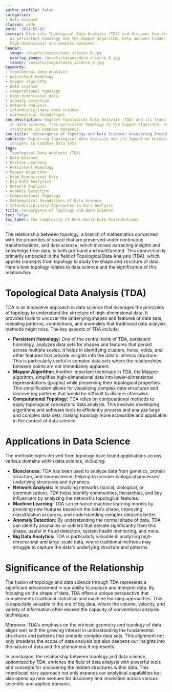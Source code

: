 ```yaml
---
author_profile: false
categories:
- Data Science
classes: wide
date: '2024-02-02'
excerpt: Dive into Topological Data Analysis (TDA) and discover how its methods, such
  as persistent homology and the mapper algorithm, help uncover hidden insights in
  high-dimensional and complex datasets.
header:
  image: /assets/images/data_science_8.jpg
  overlay_image: /assets/images/data_science_8.jpg
  teaser: /assets/images/data_science_8.jpg
keywords:
- topological data analysis
- persistent homology
- mapper algorithm
- data science
- computational topology
- high-dimensional data
- anomaly detection
- network analysis
- interdisciplinary data science
- mathematical foundations
seo_description: Explore Topological Data Analysis (TDA) and its transformative role
  in data science, from persistent homology to the mapper algorithm, revealing hidden
  structures in complex datasets.
seo_title: 'Convergence of Topology and Data Science: Uncovering Insights with TDA'
subtitle: Exploring Topological Data Analysis and Its Impact on Uncovering Hidden
  Insights in Complex Data Sets
tags:
- Topological Data Analysis (TDA)
- Data Science
- Machine Learning
- Persistent Homology
- Mapper Algorithm
- High-Dimensional Data
- Big Data Analytics
- Network Analysis
- Anomaly Detection
- Computational Topology
- Mathematical Foundations of Data Science
- Interdisciplinary Approaches in Data Analysis
title: Convergence of Topology and Data Science
toc: false
toc_label: The Complexity of Real-World Data Distributions
---
```


The relationship between topology, a branch of mathematics concerned with the properties of space that are preserved under continuous transformations, and data science, which involves extracting insights and knowledge from data, is both profound and multifaceted. This connection is primarily embodied in the field of Topological Data Analysis (TDA), which applies concepts from topology to study the shape and structure of data. Here's how topology relates to data science and the significance of this relationship:

# Topological Data Analysis (TDA)

TDA is an innovative approach in data science that leverages the principles of topology to understand the structure of high-dimensional data. It provides tools to uncover the underlying shapes and features of data sets, revealing patterns, connections, and anomalies that traditional data analysis methods might miss. The key aspects of TDA include:

- **Persistent Homology:** One of the central tools of TDA, persistent homology, analyzes data sets for shapes and features that persist across multiple scales. It helps in identifying clusters, holes, voids, and other features that provide insights into the data's intrinsic structure. This is particularly useful in complex data sets where the relationships between points are not immediately apparent.
- **Mapper Algorithm:** Another important technique in TDA, the Mapper algorithm, simplifies high-dimensional data into lower-dimensional representations (graphs) while preserving their topological properties. This simplification allows for visualizing complex data structures and discovering patterns that would be difficult to discern otherwise.
- **Computational Topology:** TDA relies on computational methods to apply topological concepts to data analysis. This involves developing algorithms and software tools to efficiently process and analyze large and complex data sets, making topology more accessible and applicable in the context of data science.

# Applications in Data Science

The methodologies derived from topology have found applications across various domains within data science, including:

- **Biosciences:** TDA has been used to analyze data from genetics, protein structure, and neuroscience, helping to uncover biological processes' underlying structures and dynamics.
- **Network Analysis:** In studying networks (social, biological, or communication), TDA helps identify communities, hierarchies, and key influencers by analyzing the network's topological features.
- **Machine Learning:** TDA can enhance machine learning models by providing new features based on the data's shape, improving classification accuracy, and understanding complex datasets better.
- **Anomaly Detection:** By understanding the normal shape of data, TDA can identify anomalies or outliers that deviate significantly from this shape, useful in fraud detection, system health monitoring, and more.
- **Big Data Analytics:** TDA is particularly valuable in analyzing high-dimensional and large-scale data, where traditional methods may struggle to capture the data's underlying structure and patterns.

# Significance of the Relationship

The fusion of topology and data science through TDA represents a significant advancement in our ability to analyze and interpret data. By focusing on the shape of data, TDA offers a unique perspective that complements traditional statistical and machine learning approaches. This is especially valuable in the era of big data, where the volume, velocity, and variety of information often exceed the capacity of conventional analysis techniques.

Moreover, TDA's emphasis on the intrinsic geometry and topology of data aligns well with the growing interest in understanding the fundamental structures and patterns that underlie complex data sets. This alignment not only broadens the scope of data analysis but also deepens our insights into the nature of data and the phenomena it represents.

In conclusion, the relationship between topology and data science, epitomized by TDA, enriches the field of data analysis with powerful tools and concepts for uncovering the hidden structures within data. This interdisciplinary approach not only expands our analytical capabilities but also opens up new avenues for discovery and innovation across various scientific and applied domains.